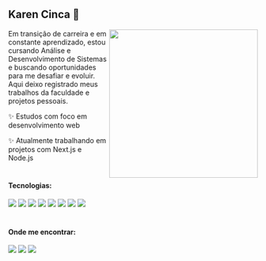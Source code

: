 <h2> Karen Cinca 👋</h2>

<img src="https://user-images.githubusercontent.com/74038190/212750155-3ceddfbd-19d3-40a3-87af-8d329c8323c4.gif" width=300 align="right">

<div align="left"> 
<p>Em transição de carreira e em constante aprendizado, estou cursando Análise e Desenvolvimento de Sistemas e buscando oportunidades para me desafiar e evoluir. Aqui deixo registrado meus trabalhos da faculdade e projetos pessoais. </p>
<p>✨ Estudos com foco em desenvolvimento web</p>
<p>✨ Atualmente trabalhando em projetos com Next.js e Node.js</p>
</div>

#
<div align="left">
<h4>Tecnologias:</h4>

 <img src="https://img.shields.io/badge/HTML5-E34F26?style=for-the-badge&logo=html5&logoColor=white" > <img src="https://img.shields.io/badge/CSS3-1572B6?style=for-the-badge&logo=css3&logoColor=white" >
 <img src="https://img.shields.io/badge/JavaScript-323330?style=for-the-badge&logo=javascript&logoColor=F7DF1E" >
 <img src="https://img.shields.io/badge/Node.js-43853D?style=for-the-badge&logo=node.js&logoColor=white" > 
 <img src="https://img.shields.io/badge/React-20232A?style=for-the-badge&logo=react&logoColor=61DAFB" >
 <img src="https://img.shields.io/badge/TypeScript-007ACC?style=for-the-badge&logo=typescript&logoColor=white" >
 <img src="https://img.shields.io/badge/Tailwind_CSS-38B2AC?style=for-the-badge&logo=tailwind-css&logoColor=white" >
 <img src="https://img.shields.io/badge/styled--components-DB7093?style=for-the-badge&logo=styled-components&logoColor=white" >
</div>

#
<div align="left">
 <h4>Onde me encontrar:</h4>
  <a href="https://www.linkedin.com/in/karen-cinca-301807269/" target="_blank"><img src="https://img.shields.io/badge/LinkedIn-0077B5?style=for-the-badge&logo=linkedin&logoColor=white" target="_blank"></a>
  <a href="https://www.instagram.com/karencinca/" target="_blank"><img src="https://img.shields.io/badge/Instagram-E4405F?style=for-the-badge&logo=instagram&logoColor=white" target="_blank"></a>
  <a href="https://mailto:karencinca1@gmail.com" target="_blank"><img src="https://img.shields.io/badge/Gmail-D14836?style=for-the-badge&logo=gmail&logoColor=white"></a>
</div>

